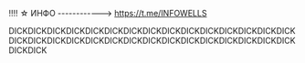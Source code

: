 !!!! ☆ ИНФО ------------> https://t.me/INFOWELLS 

DICKDICKDICKDICKDICKDICKDICKDICKDICKDICKDICKDICKDICKDICKDICKDICKDICKDICKDICKDICKDICKDICKDICKDICKDICKDICKDICKDICKDICKDICKDICKDICK
